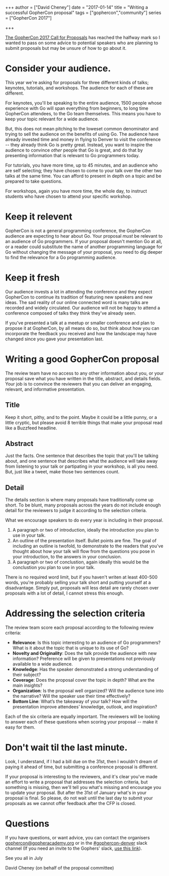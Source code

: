 +++
author = ["David Cheney"]
date = "2017-01-14"
title = "Writing a successful GopherCon proposal"
tags = ["gophercon","community"]
series = ["GopherCon 2017"]

+++

[The GopherCon 2017 Call for Proposals](https://www.papercall.io/gophercon2017) has reached the halfway mark so I wanted to pass on some advice to potential speakers who are planning to submit proposals but may be unsure of how to go about it.

# Consider your audience.

This year we're asking for proposals for three different kinds of talks; keynotes, tutorials, and workshops.
The audience for each of these are different.

For keynotes, you'll be speaking to the entire audience, 1500 people whose experience with Go will span everything from beginners, to long time GopherCon attendees, to the Go team themselves.
This means you have to keep your topic relevant for a wide audience.

But, this does not mean pitching to the loweset common denominator and trying to sell the audience on the benefits of using Go.
The audience have already invested time and money in flying to Denver to visit the conference -- they already think Go is pretty great.
Instead, you want to inspire the audience to convince _other_ people that Go is great, and do that by presenting information that is relevant to Go programmers today.

For tutorials, you have more time, up to 45 minutes, and an audience who are self selecting; they have chosen to come to your talk over the other two talks at the same time.
You can afford to present in depth on a topic and be prepared to take questions.

For workshops, again you have more time, the whole day, to instruct students who have chosen to attend your specific workshop.

# Keep it relevent

GopherCon is not a general programming conference, the GopherCon audience are expecting to hear about Go.
Your proposal _must_ be relevant to an audience of Go programmers.
If your proposal doesn't mention Go at all, or a reader could substitute the name of another programming language for Go without changing the message of your proposal, you need to dig deeper to find the relevance for a Go programming audience.

# Keep it fresh

Our audience invests a lot in attending the conference and they expect GopherCon to continue its tradition of featuring new speakers and new ideas.
The sad reality of our online connected word is many talks are recorded and widely circulated.
Our audience will not be happy to attend a conference composed of talks they think they've already seen.

If you've presented a talk at a meetup or smaller conference and plan to propose it at GopherCon, by all means do so, but think about how you can incorporate the feedback you received and how the landscape may have changed since you gave your presentation last.

# Writing a good GopherCon proposal

The review team have no access to any other information about you, or your proposal save what you have written in the title, abstract, and details fields.
Your job is to convince the reviewers that you can deliver an engaging, relevant, and informative presentation.

## Title

Keep it short, pithy, and to the point. Maybe it could be a little punny, or a little cryptic, but please avoid 8 terrible things that make your proposal read like a Buzzfeed headline.

## Abstract

Just the facts.
One sentence that describes the topic that you'll be talking about, and one sentence that describes what the audience will take away from listening to your talk or partipating in your workshop, is all you need.
But, just like a tweet, make those two sentences count.

## Detail

The details section is where many proposals have traditionally come up short.
To be blunt, many proposals across the years do not include enough detail for the reviewers to judge it according to the selection criteria.

What we encourage speakers to do every year is including in their proposal.

1. A paragraph or two of introduction, ideally the introduction you plan to use in your talk.
2. An outline of the presentation itself. Bullet points are fine. The goal of including an outline is twofold, to demonstrate to the readers that you've thought about how your talk will flow from the questions you pose in your introduction, to the answers in your conclusion.
3. A paragraph or two of conclustion, again ideally this would be the conclustion you plan to use in your talk.

There is no required word limit, but if you haven't writen at least 400-500 words, you're probably selling your talk short and putting yourself at a disadvantage. 
Simply put, proposals will less detail are rarely chosen over proposals with a lot of detail, I cannot stress this enough.

# Addressing the selection criteria

The review team score each proposal according to the following review criteria:

- **Relevance**: Is this topic interesting to an audience of Go programmers? What is it about the topic that is unique to its use of Go?
- **Novelty and Originality**: Does the talk provide the audience with new information? Preference will be given to presentations not previously available to a wide audience.
- **Knowledge**: Has the speaker demonstrated a strong understanding of their subject?
- **Coverage**: Does the proposal cover the topic in depth? What are the main insights?
- **Organization**: Is the proposal well organized? Will the audience tune into the narrative? Will the speaker use their time effectively?
- **Bottom Line**: What’s the takeaway of your talk? How will the presentation improve attendees’ knowledge, outlook, and inspiration?

Each of the six criteria are equally important.
The reviewers will be looking to answer each of these questions when scoring your proposal -- make it easy for them. 

# Don't wait til the last minute.

Look, I understand, if I had a bill due on the 31st, then I wouldn't dream of paying it ahead of time, but submitting a conference proposal is different.

If your proposal is interesting to the reviewers, and it's clear you've made an effort to write a proposal that addresses the selection criteria, but something is missing, then we'll tell you what's missing and encourage you to update your proposal.
But after the 31st of January what's in your proposal is final.
So please, do not wait until the last day to submit your proposals as we cannot offer feedback after the CFP is closed.

# Questions

If you have questions, or want advice, you can contact the organisers [gophercon@gopheracademy.org](mailto:gophercon@gopheracademy.org) or in the [#gophercon-denver](https://gophers.slack.com/messages/gophercon-denver/) slack channel (If you need an invite to the Gophers' slack, [use this link](https://invite.slack.golangbridge.org/)).

See you all in July

David Cheney (on behalf of the proposal committee)
